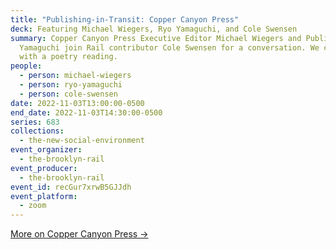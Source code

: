 ```yaml
---
title: "Publishing-in-Transit: Copper Canyon Press"
deck: Featuring Michael Wiegers, Ryo Yamaguchi, and Cole Swensen
summary: Copper Canyon Press Executive Editor Michael Wiegers and Publicist Ryo
  Yamaguchi join Rail contributor Cole Swensen for a conversation. We conclude
  with a poetry reading.
people:
  - person: michael-wiegers
  - person: ryo-yamaguchi
  - person: cole-swensen
date: 2022-11-03T13:00:00-0500
end_date: 2022-11-03T14:30:00-0500
series: 683
collections:
  - the-new-social-environment
event_organizer:
  - the-brooklyn-rail
event_producer:
  - the-brooklyn-rail
event_id: recGur7xrwB5GJJdh
event_platform:
  - zoom
---
```

[M﻿ore on Copper Canyon Press →](https://www.coppercanyonpress.org/)